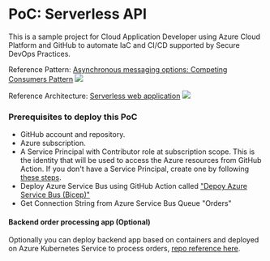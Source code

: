 # PoC: Serverless API

This is a sample project for Cloud Application Developer using Azure Cloud Platform and GitHub to automate IaC and CI/CD supported by Secure DevOps Practices. 

Reference Pattern: [Asynchronous messaging options: ](https://docs.microsoft.com/en-us/azure/architecture/guide/technology-choices/messaging)[Competing Consumers Pattern]([https://docs.microsoft.com/en-us/azure/architecture/guide/technology-choices/images/comp-con.png](https://docs.microsoft.com/en-us/azure/architecture/guide/technology-choices/messaging#load-balancing))
![](https://docs.microsoft.com/en-us/azure/architecture/guide/technology-choices/images/comp-con.png)

Reference Architecture: [Serverless web application](https://docs.microsoft.com/en-us/azure/architecture/reference-architectures/serverless/web-app)
![](https://docs.microsoft.com/en-us/azure/architecture/reference-architectures/serverless/_images/serverless-web-app.png)

### Prerequisites to deploy this PoC
- GitHub account and repository.
- Azure subscription.
- A Service Principal with Contributor role at subscription scope. This is the identity that will be used to access the Azure resources from GitHub Action. If you don't have a Service Principal, create one by following [these steps](https://docs.microsoft.com/en-us/azure/developer/github/connect-from-azure).
- Deploy Azure Service Bus using GitHub Action called ["Depoy Azure Service Bus (Bicep)"](https://github.com/oaviles/keda-example/actions/workflows/deploy-servicebus-bicep.yml)
- Get Connection String from Azure Service Bus Queue "Orders"

#### Backend order processing app (Optional)
Optionally you can deploy backend app based on containers and deployed on Azure Kubernetes Service to process orders, [repo reference here](https://github.com/oaviles/keda-example.git).
